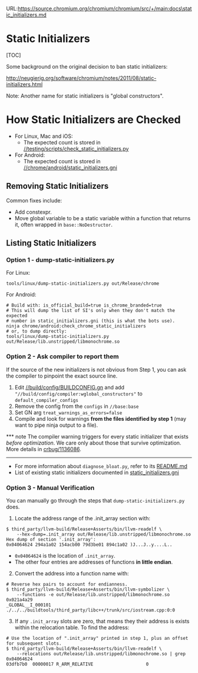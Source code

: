 URL:https://source.chromium.org/chromium/chromium/src/+/main:docs\static_initializers.md
# Static Initializers

[TOC]

Some background on the original decision to ban static initializers:

http://neugierig.org/software/chromium/notes/2011/08/static-initializers.html

Note: Another name for static initializers is "global constructors".

# How Static Initializers are Checked

* For Linux, Mac and iOS:
  * The expected count is stored in [//testing/scripts/check_static_initializers.py](https://source.chromium.org/chromium/chromium/src/+/main:testing/scripts/check_static_initializers.py)
* For Android:
  * The expected count is stored in [//chrome/android/static_initializers.gni](https://cs.chromium.org/chromium/src/chrome/android/static_initializers.gni)

## Removing Static Initializers

Common fixes include:

* Add constexpr.
* Move global variable to be a static variable within a function that returns
  it, often wrapped in `base::NoDestructor`.

## Listing Static Initializers

### Option 1 - dump-static-initializers.py
For Linux:

    tools/linux/dump-static-initializers.py out/Release/chrome

For Android:

    # Build with: is_official_build=true is_chrome_branded=true
    # This will dump the list of SI's only when they don't match the expected
    # number in static_initializers.gni (this is what the bots use).
    ninja chrome/android:check_chrome_static_initializers
    # or, to dump directly:
    tools/linux/dump-static-initializers.py out/Release/lib.unstripped/libmonochrome.so

### Option 2 - Ask compiler to report them

If the source of the new initializers is not obvious from Step 1, you can ask the
compiler to pinpoint the exact source line.

1. Edit [//build/config/BUILDCONFIG.gn](https://cs.chromium.org/chromium/src/build/config/BUILDCONFIG.gn)
and add `"//build/config/compiler:wglobal_constructors"` to `default_compiler_configs`
2. Remove the config from the `configs` in `//base:base`
3. Set GN arg `treat_warnings_as_errors=false`
4. Compile and look for warnings **from the files identified by step 1** (may want to pipe ninja output to a file).

*** note
The compiler warning triggers for every static initializer that exists
*before optimization*. We care only about those that survive optimization.
More details in [crbug/1136086](https://bugs.chromium.org/p/chromium/issues/detail?id=1136086).
***

* For more information about `diagnose_bloat.py`, refer to its [README.md](/tools/binary_size/README.md#diagnose_bloat.py)
* List of existing static initializers documented in [static_initializers.gni](/chrome/android/static_initializers.gni)

### Option 3 - Manual Verification

You can manually go through the steps that `dump-static-initializers.py` does.

1. Locate the address range of the .init_array section with:
```
$ third_party/llvm-build/Release+Asserts/bin/llvm-readelf \
    --hex-dump=.init_array out/Release/lib.unstripped/libmonochrome.so
Hex dump of section '.init_array':
0x04064624 294a1a02 154acb00 79d3be01 894c1a02 )J...J..y....L..
```

* `0x04064624` is the location of `.init_array`.
* The other four entries are addresses of functions **in little endian**.

2. Convert the address into a function name with:

```
# Reverse hex pairs to account for endianness.
$ third_party/llvm-build/Release+Asserts/bin/llvm-symbolizer \
    --functions -e out/Release/lib.unstripped/libmonochrome.so 0x021a4a29
_GLOBAL__I_000101
./../../buildtools/third_party/libc++/trunk/src/iostream.cpp:0:0
```

3. If any `.init_array` slots are zero, that means they their address is exists
within the relocation table. To find the address:

```
# Use the location of ".init_array" printed in step 1, plus an offset for subsequent slots.
$ third_party/llvm-build/Release+Asserts/bin/llvm-readelf \
    --relocations out/Release/lib.unstripped/libmonochrome.so | grep 0x04064624
03dfb7b0  00000017 R_ARM_RELATIVE                    0
```
